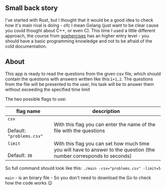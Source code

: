 ## Small back story
I've started with Rust, but I thought that it would be a good idea to check how it's main rival is doing - ofc I mean Golang (just want to be clear cause you could thought about C++, or even C). This time I used a little different approach, the course from [gophercises](https://gophercises.com/) has an higher entry level - you should have a basic programming knowledge and not to be afraid of the cold documentation.

## About
This app is ready to read the questions from the given csv file, which should contain the questions with answers written like this:`1+1,2`. The questions from the file will be presented to the user, his task will be to answer them without exceeding the specified time limit 

The two possible flags to use:

| flag name | description |
| --- | --- |
| `csv` <br><br>Default: `"problems.csv"`| With this flag you can enter the name of the file with the questions |
| `limit` <br><br>Default: `30`| With this flag you can set how much time you will have to answer to the question (the number corresponds to seconds) |

So full command should look like this: `./main -csv="problems.csv" -limit=5`

`main` - is an binary file - So you don't need to download the Go to check how the code works :wink: